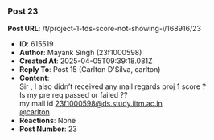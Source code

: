 ### Post 23
**Post URL**: /t/project-1-tds-score-not-showing-i/168916/23
- **ID**: 615519
- **Author**: Mayank Singh (23f1000598)
- **Created At**: 2025-04-05T09:39:18.081Z
- **Reply To**: Post 15 (Carlton D'Silva, carlton)
- **Content**:  
  Sir , I also didn’t received any mail regards proj 1 score ?<br>
Is my pre req passed or failed ??<br>
my mail id 23f1000598@ds.study.iitm.ac.in<br>
<a class="mention" href="/u/carlton">@carlton</a>
- **Reactions**: None
- **Post Number**: 23

